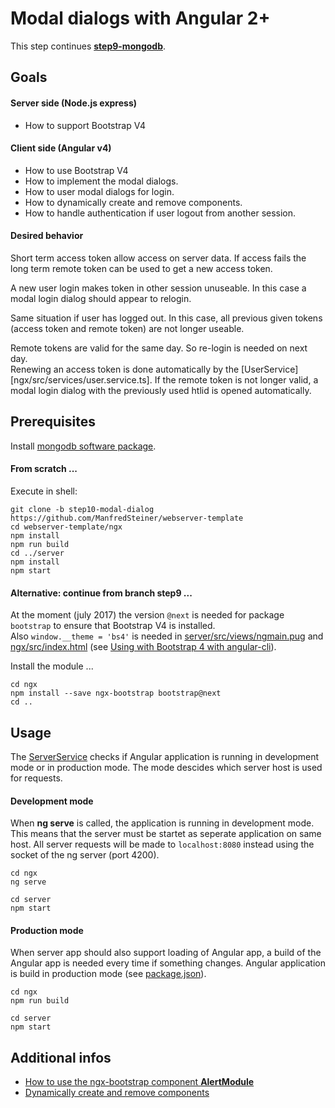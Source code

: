 # Modal dialogs with Angular 2+

This step continues **[step9-mongodb](../../blob/step9-mongodb/README.md)**.

## Goals

#### Server side (Node.js express)

* How to support Bootstrap V4

#### Client side (Angular v4)

* How to use Bootstrap V4
* How to implement the modal dialogs.
* How to user modal dialogs for login.
* How to dynamically create and remove components.
* How to handle authentication if user logout from another session.
 
#### Desired behavior

Short term access token allow access on server data. If access fails the long term 
remote token can be used to get a new access token.

A new user login makes token in other session unuseable. In this case a modal login 
dialog should appear to relogin.

Same situation if user has logged out. In this case, all previous given tokens (access token 
and remote token) are not longer useable.

Remote tokens are valid for the same day. So re-login is needed on next day.  
Renewing an access token is done automatically by the [UserService][ngx/src/services/user.service.ts]. 
If the remote token is not longer valid, a modal login dialog with the previously used htlid is opened 
automatically.


## Prerequisites

Install [mongodb software package][mongodb-install].

#### From scratch ...

Execute in shell:

```
git clone -b step10-modal-dialog https://github.com/ManfredSteiner/webserver-template
cd webserver-template/ngx
npm install
npm run build
cd ../server
npm install
npm start
```

#### Alternative: continue from branch step9 ...

At the moment (july 2017) the version `@next` is needed for package `bootstrap` to ensure that Bootstrap V4 is installed.   
Also `window.__theme = 'bs4'` is needed in [server/src/views/ngmain.pug](server/src/views/ngmain.pug) and
[ngx/src/index.html](ngx/src/index.html) (see [Using with Bootstrap 4 with angular-cli][info-bootstrap4-ngx-cli]).

Install the module ...

```
cd ngx
npm install --save ngx-bootstrap bootstrap@next
cd ..
```

## Usage

The [ServerService](ngx/src/services/server.service.ts) checks if Angular application is running 
in development mode or in production mode. The mode descides which server host is used for requests.

#### Development mode

When **ng serve** is called, the application is running in development mode. This means
that the server must be startet as seperate application on same host. All server requests
will be made to `localhost:8080` instead using the socket of the ng server (port 4200).

```
cd ngx
ng serve
```
```
cd server
npm start
```
#### Production mode

When server app should also support loading of Angular app, a build of the Angular app 
is needed every time if something changes. Angular application is build in production mode 
(see [package.json](ngx/package.json)).
```
cd ngx
npm run build
```
```
cd server
npm start
```

## Additional infos

* [How to use the ngx-bootstrap component **AlertModule**][info-ngx-bootstrap-with-ng-cli]
* [Dynamically create and remove components][info-ngx-dynamic-component-loader]

[mongodb-install]: https://docs.mongodb.com/manual/tutorial/install-mongodb-on-ubuntu/
[npm-ngx-bootstrap]: https://www.npmjs.com/package/ngx-bootstrap
[npm-bootstrap]: https://www.npmjs.com/package/bootstrap

[info-ngx-bootstrap-with-ng-cli]: https://github.com/valor-software/ngx-bootstrap/blob/development/docs/getting-started/ng-cli.md#getting-started-with-angular-cli
[comment]: https://ponyfoo.com/articles/json-web-tokens-vs-session-cookies

[info-bootstrap4-ngx-cli]: https://github.com/valor-software/ngx-bootstrap/blob/development/docs/getting-started/bootstrap4.md#let-ngx-bootstrap-know-you-are-using-bs4

[comment]:[https://stackoverflow.com/questions/36342890/in-angular2-how-to-know-when-any-form-input-field-lost-focus
[info-ngx-dynamic-component-loader]:https://angular.io/guide/dynamic-component-loader